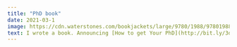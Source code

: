 ```yaml
---
title: "PhD book"
date: 2021-03-1
image: https://cdn.waterstones.com/bookjackets/large/9780/1988/9780198866923.jpg
text: I wrote a book. Announcing [How to get Your PhD](http://bit.ly/3dQFCPs), with Oxford University Press, a step-by-step guide to the intellectual & emotional rollercoaster of Your PhD. <b>How to get your PhD</b> is now available.
---
```



